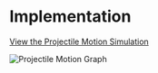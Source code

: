 # Implementation

[View the Projectile Motion Simulation](https://mg-2025p03.github.io/physics/Physics/1%20Mechanics/pSimulation.html)

![Projectile Motion Graph](https://mg-2025p03.github.io/physics/_pics/pSimulation.png)
